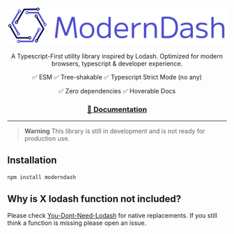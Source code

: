 ![ModernDash Logo](/website/src/assets/moderndashLogo.svg)

<p align=center>
  A Typescript-First utility library inspired by Lodash.
  Optimized for modern browsers, typescript & developer experience.
</p>

<div align=center>
  ✅ ESM
  ✅ Tree-shakable
  ✅ Typescript Strict Mode (no any)
</div>

<p align=center>
  ✅ Zero dependencies
  ✅ Hoverable Docs
</p>

<h3 align=center>
  <a href="https://moderndash.io" target="_blank">
       📓 Documentation
  </a>
</h3>

---

> **Warning**
> This library is still in development and is not ready for production use.

## Installation

```bash
npm install moderndash
```

## Why is X lodash function not included?
Please check [You-Dont-Need-Lodash](https://github.com/you-dont-need/You-Dont-Need-Lodash-Underscore) for native replacements.
If you still think a function is missing please open an issue.